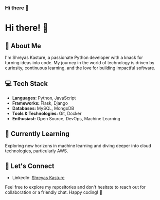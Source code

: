 ### Hi there 👋

# Hi there! 👋

## 🚀 About Me
I'm Shreyas Kasture, a passionate Python developer with a knack for turning ideas into code. My journey in the world of technology is driven by curiosity, continuous learning, and the love for building impactful software.

## 💻 Tech Stack
- **Languages:** Python, JavaScript
- **Frameworks:** Flask, Django
- **Databases:** MySQL, MongoDB
- **Tools & Technologies:** Git, Docker
- **Enthusiast:** Open Source, DevOps, Machine Learning

## 🌱 Currently Learning
Exploring new horizons in machine learning and diving deeper into cloud technologies, particularly AWS.

## 🤝 Let's Connect
- LinkedIn: [Shreyas Kasture](https://www.linkedin.com/in/shreyas-kasture-4a458728a/)

Feel free to explore my repositories and don't hesitate to reach out for collaboration or a friendly chat. Happy coding! 🚀

